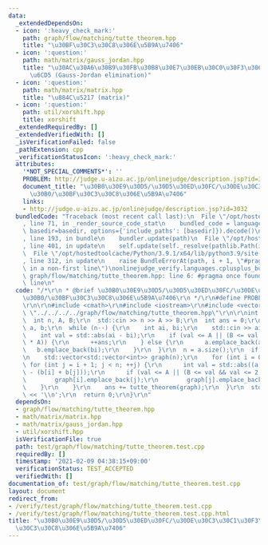 ```yaml
---
data:
  _extendedDependsOn:
  - icon: ':heavy_check_mark:'
    path: graph/flow/matching/tutte_theorem.hpp
    title: "\u30BF\u30C3\u30C8\u306E\u5B9A\u7406"
  - icon: ':question:'
    path: math/matrix/gauss_jordan.hpp
    title: "\u30AC\u30A6\u30B9\u30FB\u30B8\u30E7\u30EB\u30C0\u30F3\u306E\u6D88\u53BB\
      \u6CD5 (Gauss-Jordan elimination)"
  - icon: ':question:'
    path: math/matrix/matrix.hpp
    title: "\u884C\u5217 (matrix)"
  - icon: ':question:'
    path: util/xorshift.hpp
    title: xorshift
  _extendedRequiredBy: []
  _extendedVerifiedWith: []
  _isVerificationFailed: false
  _pathExtension: cpp
  _verificationStatusIcon: ':heavy_check_mark:'
  attributes:
    '*NOT_SPECIAL_COMMENTS*': ''
    PROBLEM: http://judge.u-aizu.ac.jp/onlinejudge/description.jsp?id=3032
    document_title: "\u30B0\u30E9\u30D5/\u30D5\u30ED\u30FC/\u30DE\u30C3\u30C1\u30F3\
      \u30B0/\u30BF\u30C3\u30C8\u306E\u5B9A\u7406"
    links:
    - http://judge.u-aizu.ac.jp/onlinejudge/description.jsp?id=3032
  bundledCode: "Traceback (most recent call last):\n  File \"/opt/hostedtoolcache/Python/3.9.1/x64/lib/python3.9/site-packages/onlinejudge_verify/documentation/build.py\"\
    , line 71, in _render_source_code_stat\n    bundled_code = language.bundle(stat.path,\
    \ basedir=basedir, options={'include_paths': [basedir]}).decode()\n  File \"/opt/hostedtoolcache/Python/3.9.1/x64/lib/python3.9/site-packages/onlinejudge_verify/languages/cplusplus.py\"\
    , line 193, in bundle\n    bundler.update(path)\n  File \"/opt/hostedtoolcache/Python/3.9.1/x64/lib/python3.9/site-packages/onlinejudge_verify/languages/cplusplus_bundle.py\"\
    , line 401, in update\n    self.update(self._resolve(pathlib.Path(included), included_from=path))\n\
    \  File \"/opt/hostedtoolcache/Python/3.9.1/x64/lib/python3.9/site-packages/onlinejudge_verify/languages/cplusplus_bundle.py\"\
    , line 312, in update\n    raise BundleErrorAt(path, i + 1, \"#pragma once found\
    \ in a non-first line\")\nonlinejudge_verify.languages.cplusplus_bundle.BundleErrorAt:\
    \ graph/flow/matching/tutte_theorem.hpp: line 6: #pragma once found in a non-first\
    \ line\n"
  code: "/*\r\n * @brief \u30B0\u30E9\u30D5/\u30D5\u30ED\u30FC/\u30DE\u30C3\u30C1\u30F3\
    \u30B0/\u30BF\u30C3\u30C8\u306E\u5B9A\u7406\r\n */\r\n#define PROBLEM \"http://judge.u-aizu.ac.jp/onlinejudge/description.jsp?id=3032\"\
    \r\n\r\n#include <cmath>\r\n#include <iostream>\r\n#include <vector>\r\n#include\
    \ \"../../../../graph/flow/matching/tutte_theorem.hpp\"\r\n\r\nint main() {\r\n\
    \  int n, A, B;\r\n  std::cin >> n >> A >> B;\r\n  int ans = 0;\r\n  std::vector<int>\
    \ a, b;\r\n  while (n--) {\r\n    int ai, bi;\r\n    std::cin >> ai >> bi;\r\n\
    \    int val = std::abs(ai - bi);\r\n    if (val <= A || (B <= val && val <= 2\
    \ * A)) {\r\n      ++ans;\r\n    } else {\r\n      a.emplace_back(ai);\r\n   \
    \   b.emplace_back(bi);\r\n    }\r\n  }\r\n  n = a.size();\r\n  if (n > 0) {\r\
    \n    std::vector<std::vector<int>> graph(n);\r\n    for (int i = 0; i < n; ++i)\
    \ for (int j = i + 1; j < n; ++j) {\r\n      int val = std::abs((a[i] + a[j])\
    \ - (b[i] + b[j]));\r\n      if (val <= A || (B <= val && val <= 2 * A)) {\r\n\
    \        graph[i].emplace_back(j);\r\n        graph[j].emplace_back(i);\r\n  \
    \    }\r\n    }\r\n    ans += tutte_theorem(graph);\r\n  }\r\n  std::cout << ans\
    \ << '\\n';\r\n  return 0;\r\n}\r\n"
  dependsOn:
  - graph/flow/matching/tutte_theorem.hpp
  - math/matrix/matrix.hpp
  - math/matrix/gauss_jordan.hpp
  - util/xorshift.hpp
  isVerificationFile: true
  path: test/graph/flow/matching/tutte_theorem.test.cpp
  requiredBy: []
  timestamp: '2021-02-09 04:38:15+09:00'
  verificationStatus: TEST_ACCEPTED
  verifiedWith: []
documentation_of: test/graph/flow/matching/tutte_theorem.test.cpp
layout: document
redirect_from:
- /verify/test/graph/flow/matching/tutte_theorem.test.cpp
- /verify/test/graph/flow/matching/tutte_theorem.test.cpp.html
title: "\u30B0\u30E9\u30D5/\u30D5\u30ED\u30FC/\u30DE\u30C3\u30C1\u30F3\u30B0/\u30BF\
  \u30C3\u30C8\u306E\u5B9A\u7406"
---
```

